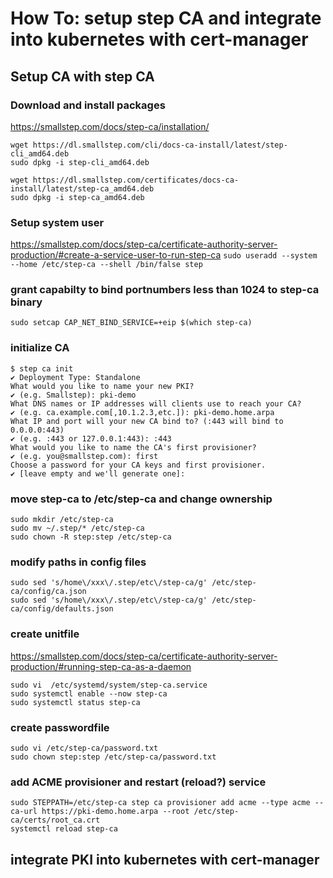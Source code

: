 # How To: setup step CA and integrate into kubernetes with cert-manager  
## Setup CA with step CA  

### Download and install packages  
https://smallstep.com/docs/step-ca/installation/  

```
wget https://dl.smallstep.com/cli/docs-ca-install/latest/step-cli_amd64.deb
sudo dpkg -i step-cli_amd64.deb

wget https://dl.smallstep.com/certificates/docs-ca-install/latest/step-ca_amd64.deb
sudo dpkg -i step-ca_amd64.deb
```

### Setup system user   

https://smallstep.com/docs/step-ca/certificate-authority-server-production/#create-a-service-user-to-run-step-ca
`sudo useradd --system --home /etc/step-ca --shell /bin/false step`  

### grant capabilty to bind portnumbers less than 1024 to step-ca binary

`sudo setcap CAP_NET_BIND_SERVICE=+eip $(which step-ca)`  

### initialize CA

```
$ step ca init
✔ Deployment Type: Standalone
What would you like to name your new PKI?
✔ (e.g. Smallstep): pki-demo
What DNS names or IP addresses will clients use to reach your CA?
✔ (e.g. ca.example.com[,10.1.2.3,etc.]): pki-demo.home.arpa
What IP and port will your new CA bind to? (:443 will bind to 0.0.0.0:443)
✔ (e.g. :443 or 127.0.0.1:443): :443
What would you like to name the CA's first provisioner?
✔ (e.g. you@smallstep.com): first
Choose a password for your CA keys and first provisioner.
✔ [leave empty and we'll generate one]:
```

### move step-ca to /etc/step-ca and change ownership

```
sudo mkdir /etc/step-ca
sudo mv ~/.step/* /etc/step-ca
sudo chown -R step:step /etc/step-ca
```

### modify paths in config files

```
sudo sed 's/home\/xxx\/.step/etc\/step-ca/g' /etc/step-ca/config/ca.json
sudo sed 's/home\/xxx\/.step/etc\/step-ca/g' /etc/step-ca/config/defaults.json
```

### create unitfile

https://smallstep.com/docs/step-ca/certificate-authority-server-production/#running-step-ca-as-a-daemon
```
sudo vi  /etc/systemd/system/step-ca.service
sudo systemctl enable --now step-ca
sudo systemctl status step-ca
```

### create passwordfile

```
sudo vi /etc/step-ca/password.txt
sudo chown step:step /etc/step-ca/password.txt
```

### add ACME provisioner and restart (reload?) service

```
sudo STEPPATH=/etc/step-ca step ca provisioner add acme --type acme --ca-url https://pki-demo.home.arpa --root /etc/step-ca/certs/root_ca.crt
systemctl reload step-ca
```

## integrate PKI into kubernetes with cert-manager





